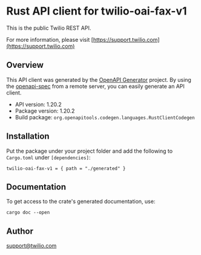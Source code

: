 # Rust API client for twilio-oai-fax-v1

This is the public Twilio REST API.

For more information, please visit [https://support.twilio.com](https://support.twilio.com)

## Overview

This API client was generated by the [OpenAPI Generator](https://openapi-generator.tech) project.  By using the [openapi-spec](https://openapis.org) from a remote server, you can easily generate an API client.

- API version: 1.20.2
- Package version: 1.20.2
- Build package: `org.openapitools.codegen.languages.RustClientCodegen`

## Installation

Put the package under your project folder and add the following to `Cargo.toml` under `[dependencies]`:

```
twilio-oai-fax-v1 = { path = "./generated" }
```

## Documentation

To get access to the crate's generated documentation, use:

```
cargo doc --open
```

## Author

support@twilio.com

